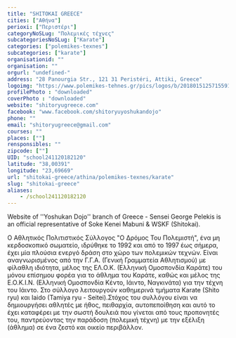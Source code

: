 ```yaml
---
title: "SHITOKAI GREECE"
cities: ["Αθήνα"]
perioxi: ["Περιστέρι"]
categoryNoSLug: "Πολεμικές τέχνες"
subcategoriesNoSLug: ["Karate"]
categories: ["polemikes-texnes"]
subcategories: ["karate"]
organisationid: ""
organisation: ""
orgurl: "undefined-"
address: "28 Panourgia Str., 121 31 Peristéri, Attiki, Greece"
logoimg: "https://www.polemikes-tehnes.gr/pics/logos/b/2018015125715591.jpg"
profilePhoto : "downloaded"
coverPhoto : "downloaded"
website: "shitoryugreece.com"
facebook: "www.facebook.com/shitoryuyoshukandojo"
phone: ""
email: "shitoryugreece@gmail.com"
courses: ""
places: [""]
rensponsibles: ""
zipcode: [""]
UID: "school241120182120"
latitude: "38,00391"
longitude: "23,69669"
url: "shitokai-greece/athina/polemikes-texnes/karate"
slug: "shitokai-greece"
aliases:
    - /school241120182120
---
```



Website of &#39;&#39;Yoshukan Dojo&#39;&#39; branch of Greece - Sensei George Pelekis is an official representative of Soke Kenei Mabuni &amp; WSKF (Shitokai).

Ο Αθλητικός Πολιτιστικός Σύλλογος &quot;Ο Δρόμος Του Πολεμιστή&quot;, ένα μη κερδοσκοπικό σωματείο, ιδρύθηκε το 1992 και από το 1997 έως σήμερα, έχει μία πλούσια ενεργό δράση στο χώρο των πολεμικών τεχνών. Είναι αναγνωρισμένος από την Γ.Γ.Α. (Γενική Γραμματεία Αθλητισμού) με φίλαθλη ιδιότητα, μέλος της ΕΛ.Ο.Κ. (Ελληνική Ομοσπονδία Καράτε) του μόνου επίσημου φορέα για το άθλημα του Καράτε, καθώς και μέλος της Ε.Ο.Κ.Ι.Ν. (Ελληνική Ομοσπονδία Κέντο, Ιάιντο, Ναγκινάτα) για την τέχνη του Ιάιντο. Στο σύλλογο λειτουργούν καθημερινά τμήματα Κarate (Shito ryu) και Iaido (Tamiya ryu - Seitei).Στόχος του συλλόγου είναι να δημιουργήσει αθλητές με ήθος, πειθαρχία, αυτοπεποίθηση και αυτό το έχει καταφέρει με την σωστή δουλειά που γίνεται από τους προπονητές του, παντρεύοντας την παράδοση (πολεμική τέχνη) με την εξέλιξη (άθλημα) σε ένα ζεστό και οικείο περιβάλλον.